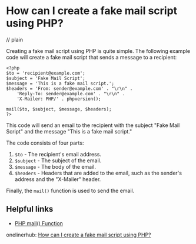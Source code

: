 # How can I create a fake mail script using PHP?
// plain

Creating a fake mail script using PHP is quite simple. The following example code will create a fake mail script that sends a message to a recipient:
```
<?php
$to = 'recipient@example.com';
$subject = 'Fake Mail Script';
$message = 'This is a fake mail script.';
$headers = 'From: sender@example.com' . "\r\n" .
    'Reply-To: sender@example.com' . "\r\n" .
    'X-Mailer: PHP/' . phpversion();

mail($to, $subject, $message, $headers);
?>
```
This code will send an email to the recipient with the subject "Fake Mail Script" and the message "This is a fake mail script."

The code consists of four parts:
1. `$to` - The recipient's email address.
2. `$subject` - The subject of the email.
3. `$message` - The body of the email.
4. `$headers` - Headers that are added to the email, such as the sender's address and the "X-Mailer" header.

Finally, the `mail()` function is used to send the email.

## Helpful links
- [PHP mail() Function](https://www.php.net/manual/en/function.mail.php)

onelinerhub: [How can I create a fake mail script using PHP?](https://onelinerhub.com/php-faker/how-can-i-create-a-fake-mail-script-using-php)